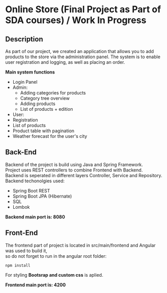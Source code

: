 # Online Store (Final Project as Part of SDA courses) / Work In Progress  

## Description  

As part of our project, we created an application that allows you to add products to the store via the administration panel. The system is to enable user registration and logging, as well as placing an order.  

**Main system functions**  
- Login Panel
- Admin:
  - Adding categories for products
  - Category tree overview
  - Adding products
  - List of products + edition
 - User:
  - Registration
  - List of products
  - Product table with pagination
  - Weather forecast for the user's city  

## Back-End  

Backend of the project is build using Java and Spring Framework.  
Project uses REST controllers to combine Frontend with Backend.  
Backend is seperated in different layers Controller, Service and Repository.  
Backend techonolgies used:
- Spring Boot REST
- Spring Boot JPA (Hibernate)
- SQL
- Lombok  
  
 **Backend main port is: 8080**
## Front-End  
   
The frontend part of project is located in src/main/frontend and Angular was used to build it,  
so do not forget to run in the angular root folder:  
```
npm install
```  
For styling **Bootsrap and custom css** is aplied.  
  
**Frontend main port is: 4200**
